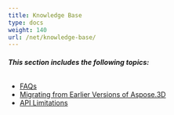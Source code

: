 ```yaml
---
title: Knowledge Base
type: docs
weight: 140
url: /net/knowledge-base/
---
```


###### **This section includes the following topics:** 
- [FAQs](/3d/net/faqs-html/)
- [Migrating from Earlier Versions of Aspose.3D](/3d/net/migrating-from-earlier-versions-of-aspose-3d-html/)
- [API Limitations](/3d/net/api-limitations-html/)
